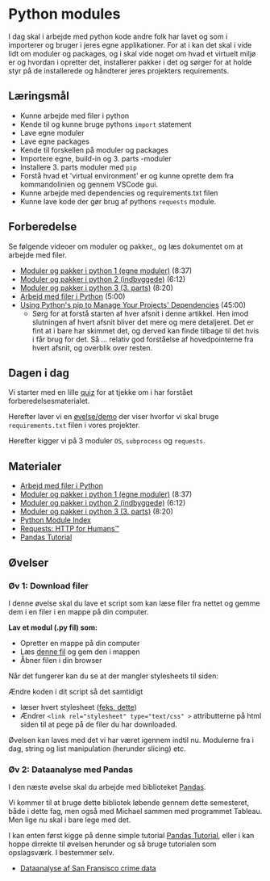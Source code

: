 # Python modules
 I dag skal i arbejde med python kode andre folk har lavet og som i importerer og bruger i jeres egne applikationer. For at i kan det skal i vide lidt om moduler og packages, og i skal vide noget om hvad et virtuelt miljø er og hvordan i opretter det, installerer pakker i det og sørger for at holde styr på de installerede og håndterer jeres projekters requirements.

## Læringsmål

* Kunne arbejde med filer i python
* Kende til og kunne bruge pythons ```import``` statement 
* Lave egne moduler
* Lave egne packages
* Kende til forskellen på moduler og packages
* Importere egne, build-in og 3. parts -moduler
* Installere 3. parts moduler med ```pip```
* Forstå hvad et 'virtual environment' er og kunne oprette dem fra kommandolinien og gennem VSCode gui.
* Kunne arbejde med dependencies og requirements.txt filen
* Kunne lave kode der gør brug af pythons ```requests``` module.

## Forberedelse
Se følgende videoer om moduler og pakker,, og læs dokumentet om at arbejde med filer.    

* [Moduler og pakker i python 1 (egne moduler)](https://youtu.be/miGblWWfsvY) (8:37)
* [Moduler og pakker i python 2 (indbyggede)](https://youtu.be/sEvWF1YLxXs) (6:12)
* [Moduler og pakker i python 3 (3. parts)](https://youtu.be/wbEWDsj3vIg) (8:20)
* [Arbejd med filer i Python](materialer/filer.html) (5:00)
* [Using Python's pip to Manage Your Projects' Dependencies](https://realpython.com/what-is-pip/) (45:00)
    * Sørg for at forstå starten af hver afsnit i denne artikkel. Hen imod slutningen af hvert afsnit bliver det mere og mere detaljeret. Det er fint at i bare har skimmet det, og derved kan finde tilbage til det hvis i får brug for det. Så ... relativ god forståelse af hovedpointerne fra hvert afsnit, og overblik over resten.

## Dagen i dag
Vi starter med en lille [quiz](https://github.com/ITAKEA/kode_fra_undervisning_e24/tree/master/python3/opvarmning/moduler.ipynb) for at tjekke om i har forstået forberedelsesmaterialet.    

Herefter laver vi en [øvelse/demo](https://github.com/ITAKEA/kode_fra_undervisning_e24/tree/master/python3/requirements_demo/) der viser hvorfor vi skal bruge `requirements.txt` filen i vores projekter.     

Herefter kigger vi på 3 moduler ```OS```, ```subprocess``` og ```requests```.   


## Materialer
* [Arbejd med filer i Python](materialer/filer.html)
* [Moduler og pakker i python 1 (egne moduler)](https://youtu.be/miGblWWfsvY) (8:37)
* [Moduler og pakker i python 2 (indbyggede)](https://youtu.be/sEvWF1YLxXs) (6:12)
* [Moduler og pakker i python 3 (3. parts)](https://youtu.be/wbEWDsj3vIg) (8:20)
* [Python Module Index](https://docs.python.org/3/py-modindex.html) 
* [Requests: HTTP for Humans™](https://docs.python-requests.org/en/latest/)
* [Pandas Tutorial](https://www.w3schools.com/python/pandas/default.asp)

## Øvelser

### Øv 1: Download filer
I denne øvelse skal du lave et script som kan læse filer fra nettet og gemme dem i en filer i en mappe på din computer.

**Lav et modul (.py fil) som:**     
* Opretter en mappe på din computer
* Læs [denne fil](https://itakea.github.io/e24_swa/py_intro_3.html) og gem den i mappen
* Åbner filen i din browser

Når det fungerer kan du se at der mangler stylesheets til siden:

Ændre koden i dit script så det samtidigt
* læser hvert stylesheet ([feks. dette](https://itakea.github.io/e24_swa/_static/css/custom.css?v=a5898925)) 
* Ændrer `<link rel="stylesheet" type="text/css" >` attributterne på html siden til at pege på de filer du har downloaded.

Øvelsen kan laves med det vi har været igennem indtil nu. Modulerne fra i dag, string og list manipulation (herunder slicing) etc.


### Øv 2: Dataanalyse med Pandas

I den næste øvelse skal du arbejde med biblioteket [Pandas](https://www.w3schools.com/python/pandas/default.asp). 

Vi kommer til at bruge dette bibliotek løbende gennem dette semesteret, både i dette fag,  men også med Michael sammen med programmet Tableau. Men lige nu skal i bare lege med det. 

I kan enten først kigge på denne simple tutorial [Pandas Tutorial](https://www.w3schools.com/python/pandas/default.asp), eller i kan  hoppe dirrekte til øvelsen herunder og så bruge tutorialen som opslagsværk. I bestemmer selv.

* [Dataanalyse af San Fransisco crime data](https://github.com/ITAKEA/kode_fra_undervisning_e24/tree/master/python3/Pandas_SF_Crime/exercise_pandas_sf.ipynb) 











